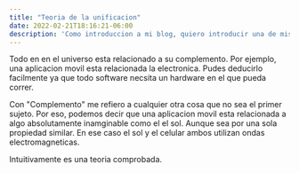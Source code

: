 ```yaml
---
title: "Teoria de la unificacion"
date: 2022-02-21T18:16:21-06:00
description: 'Como introduccion a mi blog, quiero introducir una de mis creencias mas fuertes que me alientan a explorar nuevas fronteras'
---
```


Todo en en el universo esta relacionado a su complemento. Por ejemplo, una aplicacion movil esta relacionada la electronica. Pudes deducirlo facilmente ya que todo software necsita un hardware en el que pueda correr.

Con "Complemento" me refiero a cualquier otra cosa que no sea el primer sujeto. Por eso, podemos decir que una aplicacion movil esta relacionada a algo absolutamente inamginable como el el sol. Aunque sea por una sola propiedad similar. En ese caso el sol y el celular ambos utilizan ondas electromagneticas.

Intuitivamente es una teoria comprobada.
